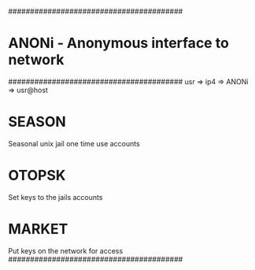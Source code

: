 ########################################
# ANONi - Anonymous interface to network
########################################
usr => ip4 => ANONi => usr@host
# SEASON ###############################
Seasonal unix jail one time use accounts
# OTOPSK ###############################
Set keys to the jails accounts
# MARKET ###############################
Put keys on the network for access
########################################
